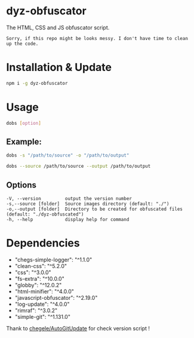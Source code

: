 # dyz-obfuscator
The HTML, CSS and JS obfuscator script.

`Sorry, if this repo might be looks messy. I don't have time to clean up the code.`

# Installation & Update
```bash
npm i -g dyz-obfuscator
```
 
# Usage
```bash
dobs [option]
```
 
## Example:
```bash
dobs -s "/path/to/source" -o "/path/to/output"
```
```bash
dobs --source /path/to/source --output /path/to/output
```
 
## Options
 ```
 -V, --version         output the version number
 -s,--source [folder]  Source images directory (default: "./")
 -o,--output [folder]  Directory to be created for obfuscated files (default: "./dyz-obfuscated")
 -h, --help            display help for command
 ```
  
# Dependencies
- "chegs-simple-logger": "^1.1.0"
- "clean-css": "^5.2.0"
- "css": "^3.0.0"
- "fs-extra": "^10.0.0"
- "globby": "^12.0.2"
- "html-minifier": "^4.0.0"
- "javascript-obfuscator": "^2.19.0"
- "log-update": "^4.0.0"
- "rimraf": "^3.0.2"
- "simple-git": "^1.131.0"

Thank to [chegele/AutoGitUpdate](https://github.com/chegele/AutoGitUpdate) for check version script !